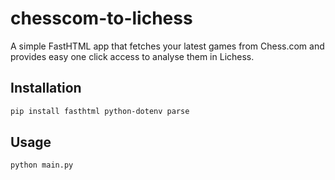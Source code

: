# chesscom-to-lichess

A simple FastHTML app that fetches your latest games from Chess.com and provides easy one click access to analyse them in Lichess.

## Installation

```bash
pip install fasthtml python-dotenv parse
```

## Usage

```bash
python main.py
````
